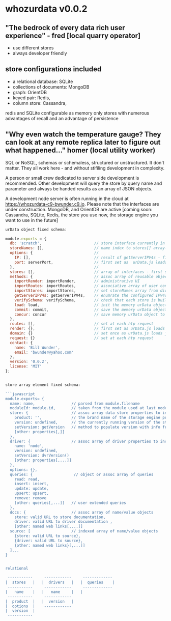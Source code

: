 whozurdata v0.0.2
===
"The bedrock of every data rich user experience" - fred [local quarry operator]   
---
* use different stores   
* always developer friendly 

store configurations included
---
* a relational database: SQLite 
* collections of documents: MongoDB
* graph: OrientDB
* keyed pair: Redis, 
* column store: Cassandra,

redis and SQLite configurable as memory only stores with numerous advantages of recall and an advantage of persistence

"Why even watch the temperature gauge? They can look at any remote replica later to figure out what happened..." homer (local utility worker) 
---
SQL or NoSQL, schemas or schemaless, structured or unstructured. It don't matter. They all work here - and without stifiling development in complexity. 

A person or small crew dedicated to server side development is recommended. Other development will query the store by query name and parameter and always be handed results as an array of JSON objects.  

A development node server is often running in the cloud at https://whozurdata-c9-bwunder.c9.io. Please note that the interfaces are under construction. MongoDB, and OrientDB are active [coming soon: Cassandra, SQLite, Redis, the store you use now, the storage engine you want to use in the future]

```javascript
urData object fixed schema:

module.exports = { 
  db: 'scratch',                       // store interface currently in use
  storeNames: [],                      // name index to stores[] array- first set as urData.js loads 
  options: {                           //  
    IP: [],                            // result of getServerIPV4s - first set as  urData.js loads
    port: serverPort,                  // first set as  urData.js loads
  },                                   //
  stores: [],                          // array of interfaces - first set as urData.js loads   
  methods: {                           // assoc array of reusable object initilization routines
    importRender: importRender,        // administrative UI
    importRoutes: importRoutes,        // associative array of user configured functions  
    importStores: importStores,        // set storeNames array from directory contents and then requires each file  
    getServerIPV4s: getServerIPV4s,    // enumrate the configured IPV4s where the node server is listening 
    verifySchema: verifySchema,        // check that each store is built upon the fixed schema
    load: load,                        // init the memory urData object using configuration  
    commit: commit,                    // save the memory urData object into the urData.db persistent image
    concur: concur                     // save memory urData object to every store in urData.stores[] 
  },                                   
  routes: [],                          // set at each htp request
  render: {},                          // first set as urData.js loads
  domain: {}                           // set once as urData.js loads just after server.js runs the domain 
  request: {}                          // set at each htp request
  contact: {
    name: 'Bill Wunder',
    email: 'bwunder@yahoo.com'
  },  
  version: '0.0.2',                    
  license: 'MIT'
};


store array element fixed schema:

```javascript
module.exports= {
  name: name,                // parsed from module.filename    
  moduleId: module.id,       // taken from the module used at last node server start-up
  store: {                   // assoc array data store properties to include 'product' and 'version'
    product: '',             // the brand name of the storage engine product         
    version: undefined,      // the currently running version of the storage engine product
    setVersion: getVersion   // method to populate version with info from the run-time
    [other: properties[,]]
  },
  driver: {                  // assoc array of driver properties to include 'name' and 'version'
    name: 'node',
    version: undefined,
    setVersion: dvrVersion()
    [other: properties[,...]]
  },
  options: {},
  queries: {                  // object or assoc array of queries
    read: read,              
    insert: insert,
    update: update,
    upsert: upsert,
    remove: remove
    [other: queries[,...]]   // user extended queries
  },
  docs: {                    // assoc array of name/value objects 
    store: valid URL to store documentation,
    driver: valid URL to driver documentation ,
    [other: named web links[,...]]
  source: [                  // indexed array of name/value objects
    {store: valid URL to source},
    {driver: valid URL to source},
    {other: named web links}[,...]]
  ]...
}  


relational

 -----------     ------------     -------------
|  stores   |   |  drivers   |   |  queries    |
 -----------     ------------     -------------
|   name    |   |   name     |   |   
 -----------     ------------
|  product  |   |  version   |
|  options  |    ------------
|  version  |
 -----------